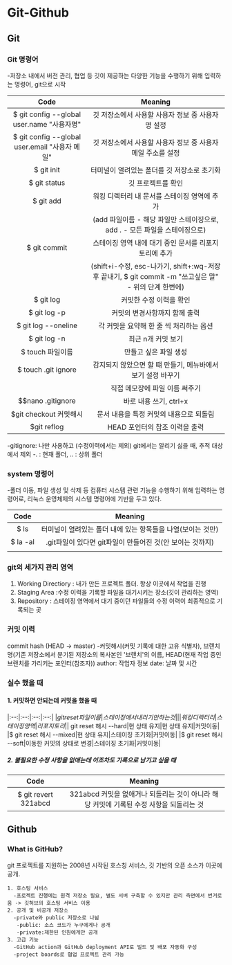 # Git-Github
## Git
### Git 명령어
 -저장소 내에서 버전 관리, 협업 등 깃이 제공하는 다양한 기능을 수행하기 위해 입력하는 명령어, git으로 시작
<!--Table-->
|Code|Meaning|
|:--:|:--:|
|$ git config --global user.name "사용자명"|깃 저장소에서 사용할 사용자 정보 중 사용자 명 설정|
|$ git config --global user.email "사용자 메일"|깃 저장소에서 사용할 사용자 정보 중 사용자 메일 주소를 설정|
|$ git init|터미널이 열려있는 폴더를 깃 저장소로 초기화|
|$ git status|깃 프로젝트를 확인|
|$ git add|워킹 디렉터리 내 문서를 스테이징 영역에 추가|
||(add 파일이름 - 해당 파일만 스테이징으로, add . - 모든 파일을 스테이징으로)|
|$ git commit|스테이징 영역 내에 대기 중인 문서를 리포지토리에 추가|
||(shift+i-수정, esc-나가기, shift+:wq-저장후 끝내기, $ git commit -m "쓰고싶은 말" - 위의 단계 한번에)|
|$ git log|커밋한 수정 이력을 확인|
|$ git log -p|커밋의 변경사항까지 함께 출력|
|$ git log --oneline|각 커밋을 요약해 한 줄 씩 처리하는 옵션|
|$ git log -n|최근 n개 커밋 보기|
|$ touch 파일이름|만들고 싶은 파일 생성|
|$ touch .git ignore|감지되지 않았으면 할 떄 만들기, 메뉴바에서 보기 설정 바꾸기|
||직접 메모장에 파일 이름 써주기|
|$$nano .gitignore|바로 내용 쓰기, ctrl+x|
|$git checkout 커밋해시|문서 내용을 특정 커밋의 내용으로 되돌림|
|$git reflog|HEAD 포인터의 참조 이력을 출력|

-gitignore: 나만 사용하고 (수정이력에서는 제외) git에서는 알리기 싫을 때, 추적 대상에서 제외
-. : 현재 폴더, .. : 상위 폴더

### system 명령어
 -폴더 이동, 파일 생성 및 삭제 등 컴퓨터 시스템 관련 기능을 수행하기 위해 입력하는 명령어로, 리눅스 운영체제의 시스템 명령어에 기반을 두고 있다.
<!--Table-->
|Code|Meaning|
|:--:|:--:|
|$ ls|터미널이 열려있는 폴더 내에 있는 항목들을 나열(보이는 것만)|
|$ la -al|.git파일이 있다면 git파일이 만들어진 것(안 보이는 것까지)|
|||

### git의 세가지 관리 영역
 1. Working Directiory : 내가 만든 프로젝트 폴더. 항상 이곳에서 작업을 진행
 2. Staging Area :수정 이력을 기록할 파일을 대기시키는 장소(깃이 관리하는 영역)
 3. Repository : 스테이징 영역에서 대기 중이던 파일들의 수정 이력이 최종적으로 기록되는 곳

### 커밋 이력
commit hash (HEAD -> master)
  -커밋해시(커밋 기록에 대한 고유 식별자), 브랜치명(기존 저장소에서 분기된 저장소의 복사본인 '브랜치'의 이름, HEAD(현재 작업 중인 브랜치를 가리키는 포인터(참조자))
author: 작업자 정보
date: 날짜 및 시간

### 실수 했을 때
#### 1. 커밋하면 안되는데 커밋을 했을 때
|:--:|:--:|:--:|:--:|
|$git reset 파일이름|스테이징에서 내리기만 하는 것|
||워킹 디렉터리|스테이징 영역|리포지토리|
|$ git reset 해시 --hard|현 상태 유지|현 상태 유지|커밋이동|
|$ git reset 해시 --mixed|현 상태 유지|스테이징 초기화|커밋이동|
|$ git reset 해시 --soft|이동한 커밋의 상태로 변경|스테이징 초기화|커밋이동|
##### 2. 불필요한 수정 사항을 없애는데 이조차도 기록으로 남기고 싶을 때
|Code|Meaning|
|:--:|:--:|
|$ git revert 321abcd|321abcd 커밋을 없애거나 되돌리는 것이 아니라 해당 커밋에 기록된 수정 사항을 되돌리는 것|


## Github
### What is GitHub?
git 프로젝트를 지원하는 2008년 시작된 호스칭 서비스, 깃 기반의 오픈 소스가 이곳에 공개.
```
1. 호스팅 서비스
  -프로젝트 진행에는 원격 저장소 필요, 별도 서버 구축할 수 있지만 관리 측면에서 번거로움 -> 깃허브의 호스팅 서비스 이용 
2. 공개 및 비공개 저장소
  -private와 public 저장소로 나뉨
   -public: 소스 코드가 누구에게나 공개
   -private:제한된 인원에게만 공개
3. 고급 기능
  -GitHub action과 GitHub deployment API로 빌드 및 배포 자동화 구성
  -project boards로 협업 프로젝트 관리 가능
```
